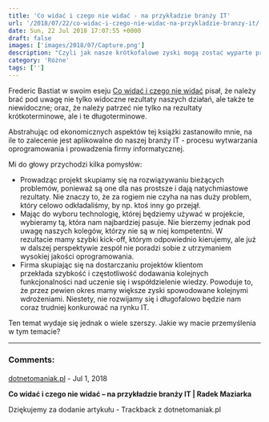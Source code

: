 ```yaml
---
title: 'Co widać i czego nie widać - na przykładzie branży IT'
url: '/2018/07/22/co-widac-i-czego-nie-widac-na-przykladzie-branzy-it/'
date: Sun, 22 Jul 2018 17:07:55 +0000
draft: false
images: ['images/2018/07/Capture.png']
description: "Czyli jak nasze krótkofalowe zyski mogą zostać wyparte przez długofalowe straty."
category: 'Różne'
tags: ['']
---
```


Frederic Bastiat w swoim eseju [Co widać i czego nie widać](http://coin.wne.uw.edu.pl/lhardt/BastiatCoWidac.pdf) pisał, że należy brać pod uwagę nie tylko widoczne rezultaty naszych działań, ale także te niewidoczne; oraz, że należy patrzeć nie tylko na rezultaty krótkoterminowe, ale i te długoterminowe.

Abstrahując od ekonomicznych aspektów tej książki zastanowiło mnie, na ile to zalecenie jest aplikowalne do naszej branży IT - procesu wytwarzania oprogramowania i prowadzenia firmy informatycznej.

Mi do głowy przychodzi kilka pomysłów:

 *   Prowadząc projekt skupiamy się na rozwiązywaniu bieżących problemów, ponieważ są one dla nas prostsze i dają natychmiastowe rezultaty. Nie znaczy to, że za rogiem nie czyha na nas duży problem, który celowo odkładaliśmy, by np. ktoś inny go przejął.
 *   Mając do wyboru technologię, której będziemy używać w projekcie, wybieramy tą, która nam najbardziej pasuje. Nie bierzemy jednak pod uwagę naszych kolegów, którzy nie są w niej kompetentni. W rezultacie mamy szybki kick-off, którym odpowiednio kierujemy, ale już w dalszej perspektywie zespół nie poradzi sobie z utrzymaniem wysokiej jakości oprogramowania.
 *   Firma skupiając się na dostarczaniu projektów klientom przekłada szybkość i częstotliwość dodawania kolejnych funkcjonalności nad uczenie się i współdzielenie wiedzy. Powoduje to, że przez pewien okres mamy większe zyski spowodowane kolejnymi wdrożeniami. Niestety, nie rozwijamy się i długofalowo będzie nam coraz trudniej konkurować na rynku IT.

Ten temat wydaje się jednak o wiele szerszy. Jakie wy macie przemyślenia w tym temacie?

---
### Comments:
#### 
[dotnetomaniak.pl](https://dotnetomaniak.pl/Co-widac-i-czego-nie-widac-na-przykladzie-branzy-IT-Radek-Maziarka "") - <time datetime="2018-07-23 08:47:26">Jul 1, 2018</time>

**Co widać i czego nie widać – na przykładzie branży IT | Radek Maziarka**

Dziękujemy za dodanie artykułu - Trackback z dotnetomaniak.pl
